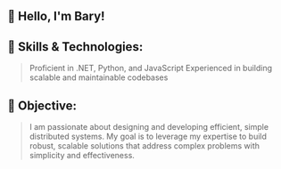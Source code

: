 ## 👋 Hello, I'm Bary!
## 🔧 Skills & Technologies:
> Proficient in .NET, Python, and JavaScript
> Experienced in building scalable and maintainable codebases
## 🎯 Objective: 
> I am passionate about designing and developing efficient, simple distributed systems. My goal is to leverage my expertise to build robust, scalable solutions that address complex problems with simplicity and effectiveness.
